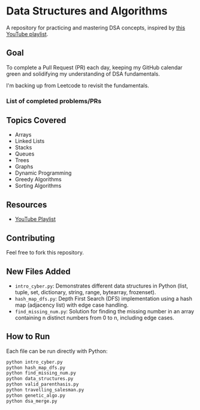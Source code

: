 # Data Structures and Algorithms
A repository for practicing and mastering DSA concepts, inspired by [this YouTube playlist](https://www.youtube.com/watch?v=DMeD8trbj6A).

## Goal
To complete a Pull Request (PR) each day, keeping my GitHub calendar green and solidifying my understanding of DSA fundamentals.

I'm backing up from Leetcode to revisit the fundamentals.

### List of completed problems/PRs

## Topics Covered
- Arrays
- Linked Lists
- Stacks
- Queues
- Trees
- Graphs
- Dynamic Programming
- Greedy Algorithms
- Sorting Algorithms

## Resources
- [YouTube Playlist](https://www.youtube.com/watch?v=DMeD8trbj6A)

## Contributing
Feel free to fork this repository.

## New Files Added
- `intro_cyber.py`: Demonstrates different data structures in Python (list, tuple, set, dictionary, string, range, bytearray, frozenset).
- `hash_map_dfs.py`: Depth First Search (DFS) implementation using a hash map (adjacency list) with edge case handling.
- `find_missing_num.py`: Solution for finding the missing number in an array containing n distinct numbers from 0 to n, including edge cases.

## How to Run
Each file can be run directly with Python:
```bash
python intro_cyber.py
python hash_map_dfs.py
python find_missing_num.py
python data_structures.py
python valid_parenthasis.py
python travelling_salesman.py
python genetic_algo.py
python dsa_merge.py